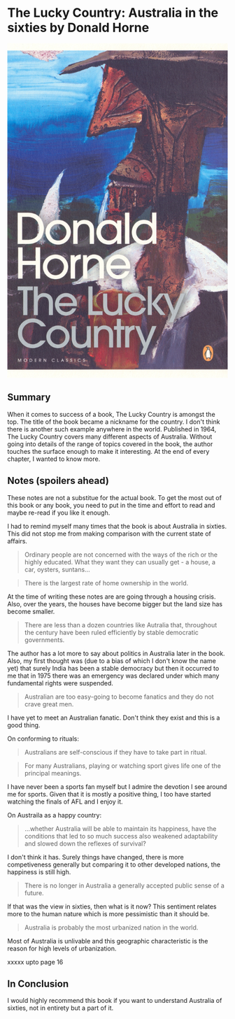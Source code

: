  # The Lucky Country: Australia in the sixties by Donald Horne

<img src="../../public/images/covers/the-lucky-country.jpg" class="book-in-post" alt="The Lucky Country">

## Summary

When it comes to success of a book, The Lucky Country is amongst the top. The title of the book became a nickname for the country. I don't think there is another such example anywhere in the world. Published in 1964, The Lucky Country covers many different aspects of Australia. Without going into details of the range of topics covered in the book, the author touches the surface enough to make it interesting. At the end of every chapter, I wanted to know more.

## Notes (spoilers ahead)

These notes are not a substitue for the actual book. To get the most out of this book or any book, you need to put in the time and effort to read and maybe re-read if you like it enough.

I had to remind myself many times that the book is about Australia in sixties. This did not stop me from making comparison with the current state of affairs.  

> Ordinary people are not concerned with the ways of the rich or the highly educated. What they want they can usually get - a house, a car, oysters, suntans...

> There is the largest rate of home ownership in the world.

At the time of writing these notes are are going through a housing crisis. Also, over the years, the houses have become bigger but the land size has become smaller.

> There are less than a dozen countries like Autralia that, throughout the century have been ruled efficiently by stable democratic governments.

The author has a lot more to say about politics in Australia later in the book. Also, my first thought was (due to a bias of which I don't know the name yet) that surely India has been a stable democracy but then it occurred to me that in 1975 there was an emergency was declared under which many fundamental rights were suspended.

> Australian are too easy-going to become fanatics and they do not crave great men.

I have yet to meet an Australian fanatic. Don't think they exist and this is a good thing.

On conforming to rituals:

> Australians are self-conscious if they have to take part in ritual.

> For many Australians, playing or watching sport gives life one of the principal meanings.

I have never been a sports fan myself but I admire the devotion I see around me for sports. Given that it is mostly a positive thing, I too have started watching the finals of AFL and I enjoy it.

On Austraila as a happy country:

> ...whether Australia will be able to maintain its happiness, have the conditions that led to so much success also weakened adaptability and slowed down the reflexes of survival?

I don't think it has. Surely things have changed, there is more competiveness generally but comparing it to other developed nations, the happiness is still high.

> There is no longer in Australia a generally accepted public sense of a future.

If that was the view in sixties, then what is it now? This sentiment relates more to the human nature which is more pessimistic than it should be.

> Australia is probably the most urbanized nation in the world.

Most of Australia is unlivable and this geographic characteristic is the reason for high levels of urbanization.

xxxxx upto page 16

## In Conclusion

I would highly recommend this book if you want to understand Australia of sixties, not in entirety but a part of it.